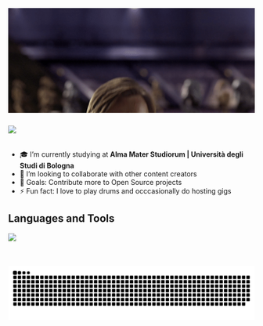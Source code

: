 <a href="#">
<img src="./kenobi.gif">
</a>

###
<a href="#"> <img src="https://komarev.com/ghpvc/?username=ngljcb&style=for-the-badge&color=brightgreen"> </a>

##
- 🎓 I’m currently studying at <b>Alma Mater Studiorum | Università degli Studi di Bologna </b>
- 🤝 I’m looking to collaborate with other content creators
- 🥅 Goals: Contribute more to Open Source projects
- ⚡ Fun fact: I love to play drums and occcasionally do hosting gigs

## Languages and Tools

<p align="left"> <a href="#"><img src="https://skillicons.dev/icons?i=vscode,eclipse,github,mongodb,css,html,js,express,bots,nodejs"> </a> </p>

<br />
<br />



<div align="center">
  <a href="#">
    <img src="./github-contribution-snake.svg">
  </a>
</div>

<br />
<br />



[linkedin]: https://linkedin.com/in/angelesjacob
[webdevplaylist]: #
[jsplaylist]: #
[cssplaylist]: #
[reactplaylist]: #
